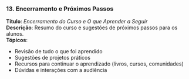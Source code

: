 ### **13. Encerramento e Próximos Passos**
**Título**: *Encerramento do Curso e O que Aprender a Seguir*  
**Descrição**: Resumo do curso e sugestões de próximos passos para os alunos.  
**Tópicos**:
- Revisão de tudo o que foi aprendido
- Sugestões de projetos práticos
- Recursos para continuar o aprendizado (livros, cursos, comunidades)
- Dúvidas e interações com a audiência